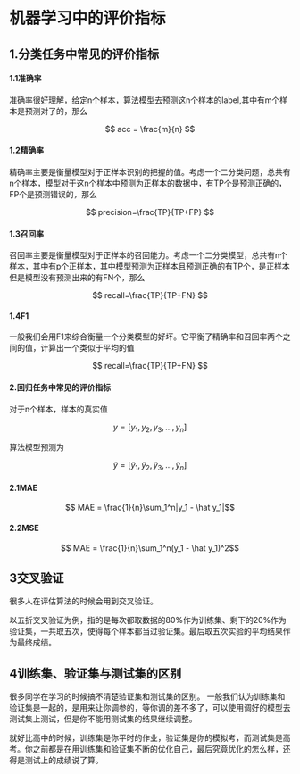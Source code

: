 # 机器学习中的评价指标

## 1.分类任务中常见的评价指标

#### 1.1准确率

准确率很好理解，给定n个样本，算法模型去预测这n个样本的label,其中有m个样本是预测对了的，那么

$$ acc = \frac{m}{n} $$ 

    
#### 1.2精确率

精确率主要是衡量模型对于正样本识别的把握的值。考虑一个二分类问题，总共有n个样本，模型对于这n个样本中预测为正样本的数据中，有TP个是预测正确的，FP个是预测错误的，那么

$$ precision=\frac{TP}{TP+FP} $$

#### 1.3召回率

召回率主要是衡量模型对于正样本的召回能力。考虑一个二分类模型，总共有n个样本，其中有p个正样本，其中模型预测为正样本且预测正确的有TP个，是正样本但是模型没有预测出来的有FN个，那么

$$ recall=\frac{TP}{TP+FN} $$

#### 1.4F1

一般我们会用F1来综合衡量一个分类模型的好坏。它平衡了精确率和召回率两个之间的值，计算出一个类似于平均的值

$$ recall=\frac{TP}{TP+FN} $$


#### 2.回归任务中常见的评价指标


对于n个样本，样本的真实值

$$ y=[y_1,y_2,y_3,...,y_n]$$ 

算法模型预测为


$$\hat y = [\hat y_1, \hat y_2, \hat y_3, ..., \hat y_n] $$

#### 2.1MAE

$$ MAE = \frac{1}{n}\sum_1^n|y_1 - \hat y_1|$$
    

#### 2.2MSE
    
$$ MAE = \frac{1}{n}\sum_1^n(y_1 - \hat y_1)^2$$


## 3交叉验证

很多人在评估算法的时候会用到交叉验证。

以五折交叉验证为例，指的是每次都取数据的80%作为训练集、剩下的20%作为验证集，一共取五次，使得每个样本都当过验证集。最后取五次实验的平均结果作为最终成绩。


## 4训练集、验证集与测试集的区别

很多同学在学习的时候搞不清楚验证集和测试集的区别。
一般我们认为训练集和验证集是一起的，是用来让你调参的，等你调的差不多了，可以使用调好的模型去测试集上测试，但是你不能用测试集的结果继续调整。

就好比高中的时候，训练集是你平时的作业，验证集是你的模拟考，而测试集是高考。你之前都是在用训练集和验证集不断的优化自己，最后究竟优化的怎么样，还得是测试上的成绩说了算。